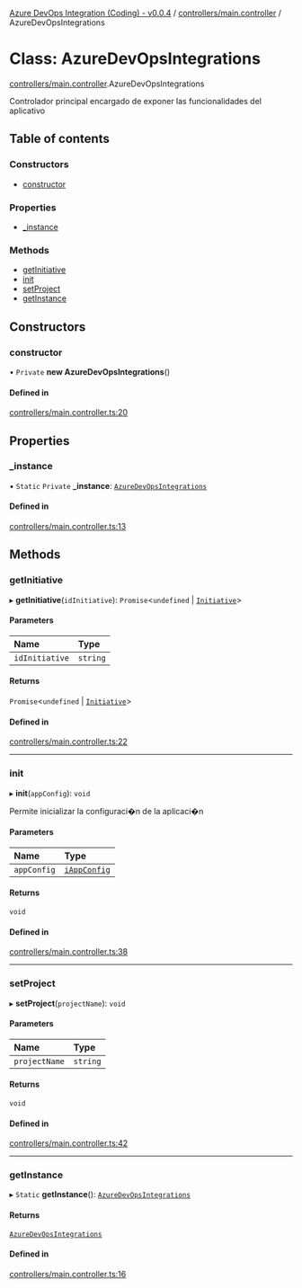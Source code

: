 [Azure DevOps Integration (Coding) - v0.0.4](../README.md) / [controllers/main.controller](../modules/controllers_main_controller.md) / AzureDevOpsIntegrations

# Class: AzureDevOpsIntegrations

[controllers/main.controller](../modules/controllers_main_controller.md).AzureDevOpsIntegrations

Controlador principal encargado de exponer las funcionalidades del aplicativo

## Table of contents

### Constructors

- [constructor](controllers_main_controller.AzureDevOpsIntegrations.md#constructor)

### Properties

- [\_instance](controllers_main_controller.AzureDevOpsIntegrations.md#_instance)

### Methods

- [getInitiative](controllers_main_controller.AzureDevOpsIntegrations.md#getinitiative)
- [init](controllers_main_controller.AzureDevOpsIntegrations.md#init)
- [setProject](controllers_main_controller.AzureDevOpsIntegrations.md#setproject)
- [getInstance](controllers_main_controller.AzureDevOpsIntegrations.md#getinstance)

## Constructors

### constructor

• `Private` **new AzureDevOpsIntegrations**()

#### Defined in

[controllers/main.controller.ts:20](https://github.com/jeysgar1/azure-devops-api-kms/blob/65a7ab4/src/controllers/main.controller.ts#L20)

## Properties

### \_instance

▪ `Static` `Private` **\_instance**: [`AzureDevOpsIntegrations`](controllers_main_controller.AzureDevOpsIntegrations.md)

#### Defined in

[controllers/main.controller.ts:13](https://github.com/jeysgar1/azure-devops-api-kms/blob/65a7ab4/src/controllers/main.controller.ts#L13)

## Methods

### getInitiative

▸ **getInitiative**(`idInitiative`): `Promise`<`undefined` \| [`Initiative`](models_agile_initiative.Initiative.md)\>

#### Parameters

| Name | Type |
| :------ | :------ |
| `idInitiative` | `string` |

#### Returns

`Promise`<`undefined` \| [`Initiative`](models_agile_initiative.Initiative.md)\>

#### Defined in

[controllers/main.controller.ts:22](https://github.com/jeysgar1/azure-devops-api-kms/blob/65a7ab4/src/controllers/main.controller.ts#L22)

___

### init

▸ **init**(`appConfig`): `void`

Permite inicializar la configuraci�n de la aplicaci�n

#### Parameters

| Name | Type |
| :------ | :------ |
| `appConfig` | [`iAppConfig`](../interfaces/config_iAppConfig.iAppConfig.md) |

#### Returns

`void`

#### Defined in

[controllers/main.controller.ts:38](https://github.com/jeysgar1/azure-devops-api-kms/blob/65a7ab4/src/controllers/main.controller.ts#L38)

___

### setProject

▸ **setProject**(`projectName`): `void`

#### Parameters

| Name | Type |
| :------ | :------ |
| `projectName` | `string` |

#### Returns

`void`

#### Defined in

[controllers/main.controller.ts:42](https://github.com/jeysgar1/azure-devops-api-kms/blob/65a7ab4/src/controllers/main.controller.ts#L42)

___

### getInstance

▸ `Static` **getInstance**(): [`AzureDevOpsIntegrations`](controllers_main_controller.AzureDevOpsIntegrations.md)

#### Returns

[`AzureDevOpsIntegrations`](controllers_main_controller.AzureDevOpsIntegrations.md)

#### Defined in

[controllers/main.controller.ts:16](https://github.com/jeysgar1/azure-devops-api-kms/blob/65a7ab4/src/controllers/main.controller.ts#L16)
